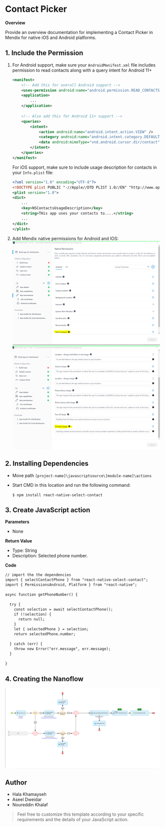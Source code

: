 # Contact Picker

**Overview**

Provide an overview documentation for implementing a Contact Picker in Mendix for native iOS and Android platforms.

## 1. Include the Permission
 
1. For Android support, make sure your `AndroidManifest.xml` file includes permission to read contacts along with a query intent for Android 11+

    ```xml
    <manifest>
        <!-- Add this for overall Android support -->
        <uses-permission android:name="android.permission.READ_CONTACTS" />
        <application>
            ...
        </application>

        <!-- Also add this for Android 11+ support -->
        <queries>
            <intent>
                <action android:name="android.intent.action.VIEW" />
                <category android:name="android.intent.category.DEFAULT" />
                <data android:mimeType="vnd.android.cursor.dir/contact" />
            </intent>
        </queries>
    </manifest>
    ```

    For iOS support, make sure to include usage description for contacts in your `Info.plist` file:

    ```xml
    <?xml version="1.0" encoding="UTF-8"?>
    <!DOCTYPE plist PUBLIC "-//Apple//DTD PLIST 1.0//EN" "http://www.apple.com/ DTDs/PropertyList-1.0.dtd">
    <plist version="1.0">
    <dict>
        ...
    	<key>NSContactsUsageDescription</key>
    	<string>THis app uses your contacts to....</string>
        ...
    </dict>
    </plist>
    ```

2. Add Mendix native permissions for Android and IOS:
  ![Android](./native-permission-android.png)
  ![IOS](./native-permission-ios.png)


## 2. Installing Dependencies

* Move path `[project-name]\javascriptsource\[module-name]\actions`
* Start CMD in this location and run the following command:
  
    `$ npm install react-native-select-contact`

## 3. Create JavaScript action

**Parameters**

* None

**Return Value**

* Type: String
* Description: Selected phone number.

**Code**

```JS
// import the the dependencies
import { selectContactPhone } from "react-native-select-contact";
import { PermissionsAndroid, Platform } from "react-native";

async function getPhoneNumber() {

  try {
    const selection = await selectContactPhone();
    if (!selection) {
      return null;
    }
    let { selectedPhone } = selection;
    return selectedPhone.number;

  } catch (err) {
    throw new Error("err.message", err.message);
  }

}
```

## 4. Creating the Nanoflow  

![nanoflow](./contact%20picker.png)


## Author

* Hala Khamayseh
* Aseel Dweidar
* Noureddin Khalaf

> Feel free to customize this template according to your specific requirements and the details of your JavaScript action.
